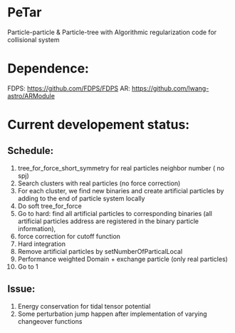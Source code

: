 # PeTar
Particle-particle \& Particle-tree with Algorithmic regularization code for collisional system

# Dependence: 
FDPS: https://github.com/FDPS/FDPS
AR: https://github.com/lwang-astro/ARModule

# Current developement status:
## Schedule: 
1. tree_for_force_short_symmetry for real particles neighbor number ( no spj) 
2. Search clusters with real particles (no force correction)
3. For each cluster, we find new binaries and create artificial particles by adding to the end of particle system locally
4. Do soft tree_for_force
5. Go to hard: find all artificial particles to corresponding binaries (all artificial particles address are registered in the binary particle information), 
6. force correction for cutoff function
7. Hard integration 
8. Remove artificial particles by setNumberOfParticalLocal
9. Performance weighted Domain + exchange particle (only real particles)
10. Go to 1

## Issue:
1. Energy conservation for tidal tensor potential
2. Some perturbation jump happen after implementation of varying changeover functions
